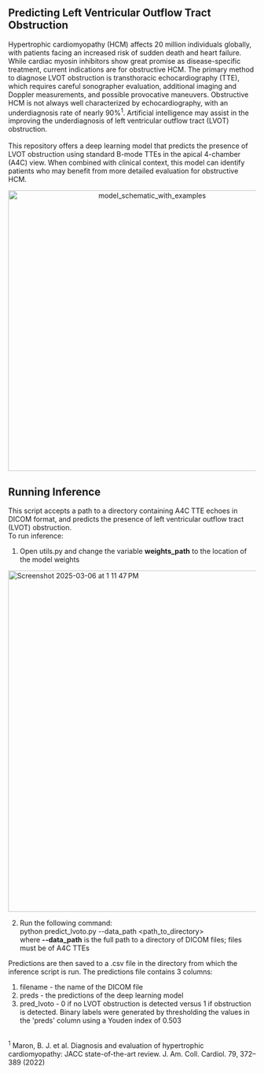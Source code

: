 ## Predicting Left Ventricular Outflow Tract Obstruction 
Hypertrophic cardiomyopathy (HCM) affects 20 million individuals globally, with patients facing an increased risk of sudden death and heart failure. While cardiac myosin inhibitors show great promise as disease-specific treatment, current indications are for obstructive HCM. The primary method to diagnose LVOT obstruction is transthoracic echocardiography (TTE), which requires careful sonographer evaluation, additional imaging and Doppler measurements, and possible provocative maneuvers. Obstructive HCM is not always well characterized by echocardiography, with an underdiagnosis rate of nearly 90%<sup>1</sup>. Artificial intelligence may assist in the improving the underdiagnosis of left ventricular outflow tract (LVOT) obstruction. \
\
This repository offers a deep learning model that predicts the presence of LVOT obstruction using standard B-mode TTEs in the apical 4-chamber (A4C) view. When combined with clinical context, this model can identify patients who may benefit from more detailed evaluation for obstructive HCM.

<p align='center'>
  <img width="570" alt="model_schematic_with_examples" src="https://github.com/user-attachments/assets/1bec006d-c3bb-4733-acc5-9f0187534a4c" />
</p>


## Running Inference 
This script accepts a path to a directory containing A4C TTE echoes in DICOM format, and predicts the presence of left ventricular outflow tract (LVOT) obstruction. \
To run inference: 
1. Open utils.py and change the variable **weights_path** to the location of the model weights
<img width="693" alt="Screenshot 2025-03-06 at 1 11 47 PM" src="https://github.com/user-attachments/assets/24813a10-a1a0-4eb3-837d-49e98db5a055" />

2. Run the following command:\
    python predict_lvoto.py --data_path <path_to_directory>\
    where **--data_path** is the full path to a directory of DICOM files; files must be of A4C TTEs

Predictions are then saved to a .csv file in the directory from which the inference script is run. The predictions file contains 3 columns: 
1. filename - the name of the DICOM file
2. preds - the predictions of the deep learning model
3. pred_lvoto - 0 if no LVOT obstruction is detected versus 1 if obstruction is detected. Binary labels were generated by thresholding the values in the 'preds' column using a Youden index of 0.503

\
<sup>1</sup> Maron, B. J. et al. Diagnosis and evaluation of hypertrophic cardiomyopathy: JACC state-of-the-art review. J. Am. Coll. Cardiol. 79, 372–389 (2022)
